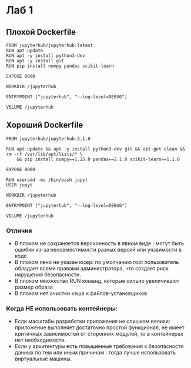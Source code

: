 # Лаб 1
## Плохой Dockerfile

```
FROM jupyterhub/jupyterhub:latest
RUN apt update
RUN apt -y install python3-dev
RUN apt -y install git
RUN pip install numpy pandas scikit-learn

EXPOSE 8000

WORKDIR /jupyterhub

ENTRYPOINT ["jupyterhub", "--log-level=DEBUG"]

VOLUME /jupyterhub

```

## Хороший Dockerfile
```
FROM jupyterhub/jupyterhub:3.1.0

RUN apt update && apt -y install python3-dev git && apt-get clean && rm -rf /var/lib/apt/lists/* \
    && pip install numpy==1.25.0 pandas==2.1.0 scikit-learn==1.1.0

EXPOSE 8000

RUN useradd -ms /bin/bash jupyt
USER jupyt

WORKDIR /jupyterhub

ENTRYPOINT ["jupyterhub", "--log-level=DEBUG"]

VOLUME /jupyterhub
```

### Отличия
- В плохом не сохраняется версионность в явном виде : могут быть ошибки из-за несовместимости разных версий или уязвимости в коде.
- В плохом явно не указан юзер: по умолчанию root пользователь обладает всеми правами администратора, что создает риск нарушения безопасности.
- В плохом множество RUN команд, которые сильно увеличивают размер образа
- В плохом нет очистки кэша и файлов-установщиков

### Когда НЕ использовать контейнеры:
- Если масштабы разработки приложения не слишком велики: приложение выполняет достаточно простой функционал, не имеет критичных зависимостей от сторонних модулей, то в контейнерах нет необходимости.
- Если у архитектуры есть повышенные требования к безопасности данных по тем или иным причинам : тогда лучше использовать виртуальные машины.

